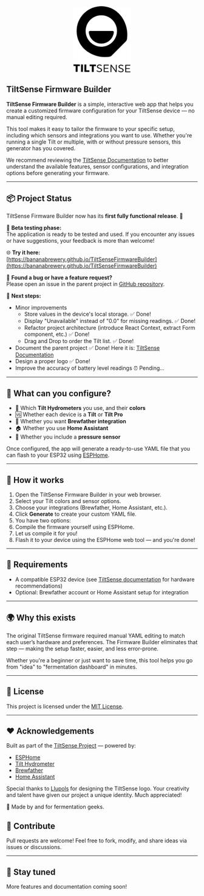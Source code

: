 <div align="center">
  <img src="public/logo-text.svg" alt="TiltSense" width="150" />
</div>

## TiltSense Firmware Builder

**TiltSense Firmware Builder** is a simple, interactive web app that helps you create a customized firmware
configuration for your TiltSense device — no manual editing required.

This tool makes it easy to tailor the firmware to your specific setup, including which sensors and integrations you want
to use. Whether you're running a single Tilt or multiple, with or without pressure sensors, this generator has you
covered.

We recommend reviewing the [TiltSense Documentation](https://bananabrewery.github.io/TiltSense/) to better understand
the available features, sensor configurations,
and integration options before generating your firmware.

---

## 📦 Project Status

TiltSense Firmware Builder now has its **first fully functional release**. 🎉

🧪 **Beta testing phase:**  
The application is ready to be tested and used. If you encounter any issues or have suggestions, your feedback is more
than welcome!

🌐 **Try it here:**  
[https://bananabrewery.github.io/TiltSenseFirmwareBuilder](https://bananabrewery.github.io/TiltSenseFirmwareBuilder)

🐛 **Found a bug or have a feature request?**  
Please open an issue in the parent project in [GitHub repository](https://github.com/bananabrewery/TiltSense/issues).

🔧 **Next steps:**

- Minor improvements
  - Store values in the device's local storage. ✅ Done!
  - Display "Unavailable" instead of "0.0" for missing readings. ✅ Done!
  - Refactor project architecture (introduce React Context, extract Form component, etc.) ✅ Done!
  - Drag and Drop to order the Tilt list. ✅ Done!
- Document the parent project ✅ Done! Here it is: [TiltSense Documentation](https://bananabrewery.github.io/TiltSense/)
- Design a proper logo ✅ Done!
- Improve the accuracy of battery level readings ⏰ Pending...

---

## 🧠 What can you configure?

- 🎨 Which **Tilt Hydrometers** you use, and their **colors**
- 🆚 Whether each device is a **Tilt** or **Tilt Pro**
- 📡 Whether you want **Brewfather integration**
- 🏠 Whether you use **Home Assistant**
- 💨 Whether you include a **pressure sensor**

Once configured, the app will generate a ready-to-use YAML file that you can flash to your ESP32
using [ESPHome](https://web.esphome.io/).

---

## 🚀 How it works

1. Open the TiltSense Firmware Builder in your web browser.
2. Select your Tilt colors and sensor options.
3. Choose your integrations (Brewfather, Home Assistant, etc.).
4. Click **Generate** to create your custom YAML file.
5. You have two options:
  1. Compile the firmware yourself using ESPHome.
  2. Let us compile it for you!
6. Flash it to your device using the ESPHome web tool — and you're done!

---

## 🔧 Requirements

- A compatible ESP32 device (see [TiltSense documentation](https://bananabrewery.github.io/TiltSense/) for hardware
  recommendations)
- Optional: Brewfather account or Home Assistant setup for integration

---

## 🌍 Why this exists

The original TiltSense firmware required manual YAML editing to match each user’s hardware and preferences. The Firmware
Builder eliminates that step — making the setup faster, easier, and less error-prone.

Whether you're a beginner or just want to save time, this tool helps you go from "idea" to "fermentation dashboard" in
minutes.

---

## 📝 License

This project is licensed under the [MIT License](LICENSE).

---

## ❤️ Acknowledgements

Built as part of the [TiltSense Project](https://github.com/yourrepo/tiltsense) — powered by:

- [ESPHome](https://esphome.io/)
- [Tilt Hydrometer](https://tilthydrometer.com/)
- [Brewfather](https://brewfather.app/)
- [Home Assistant](https://www.home-assistant.io/)

Special thanks to [Llupols](https://github.com/llupols) for designing the TiltSense logo. Your creativity and talent
have given our project a unique identity. Much appreciated!

🧪 Made by and for fermentation geeks.

## 🙌 Contribute

Pull requests are welcome! Feel free to fork, modify, and share ideas via issues or discussions.

---

## 📣 Stay tuned

More features and documentation coming soon!
